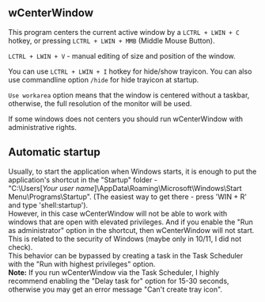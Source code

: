 ## wCenterWindow

This program centers the current active window by a `LCTRL + LWIN + C` hotkey,
or pressing `LCTRL + LWIN + MMB` (Middle Mouse Button).

`LCTRL + LWIN + V` - manual editing of size and position of the window.

You can use `LCTRL + LWIN + I` hotkey for hide/show trayicon.
You can also use commandline option `/hide` for hide trayicon at startup.

`Use workarea` option means that the window is centered without a taskbar, otherwise, the full resolution of the monitor will be used.

If some windows does not centers you should run wCenterWindow with administrative rights.

## Automatic startup

Usually, to start the application when Windows starts, it is enough to put the application's shortcut in the "Startup" folder -\
"C:\Users\[*Your user name*]\AppData\Roaming\Microsoft\Windows\Start Menu\Programs\Startup". (The easiest way to get there - press 'WIN + R' and type 'shell:startup').\
However, in this case wCenterWindow will not be able to work with windows that are open with elevated privileges.
And if you enable the "Run as administrator" option in the shortcut, then wCenterWindow will not start. This is related to the security of Windows (maybe only in 10/11, I did not check).\
This behavior can be bypassed by creating a task in the Task Scheduler with the "Run with highest privileges" option.\
**Note:** If you run wCenterWindow via the Task Scheduler, I highly recommend enabling the "Delay task for" option for 15-30 seconds, otherwise you may get an error message "Can't create tray icon".
